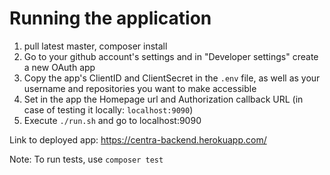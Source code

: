 # Running the application

1. pull latest master, composer install
2. Go to your github account's settings and in "Developer settings" create a new OAuth app
3. Copy the app's ClientID and ClientSecret in the `.env` file, as well as your username and repositories you want to make accessible
4. Set in the app the Homepage url and Authorization callback URL (in case of testing it locally: `localhost:9090`)
5. Execute `./run.sh` and go to localhost:9090

Link to deployed app: https://centra-backend.herokuapp.com/

Note: To run tests, use `composer test`

